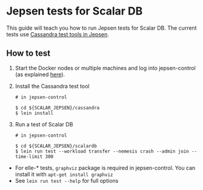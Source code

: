 # Jepsen tests for Scalar DB

This guide will teach you how to run Jepsen tests for Scalar DB.
The current tests use [Cassandra test tools in Jepsen](https://github.com/scalar-labs/scalar-jepsen/tree/cassandra).

## How to test
1. Start the Docker nodes or multiple machines and log into jepsen-control (as explained [here](https://github.com/scalar-labs/scalar-jepsen/tree/README.md)).

2. Install the Cassandra test tool

    ```
    # in jepsen-control

    $ cd ${SCALAR_JEPSEN}/cassandra
    $ lein install
    ```

3. Run a test of Scalar DB

    ```
    # in jepsen-control

    $ cd ${SCALAR_JEPSEN}/scalardb
    $ lein run test --workload transfer --nemesis crash --admin join --time-limit 300
    ```

  - For elle-* tests, `graphviz` package is required in jepsen-control. You can install it with `apt-get install graphviz`
  - See `lein run test --help` for full options

